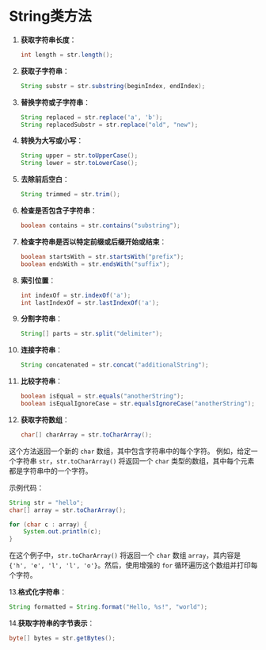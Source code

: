 # String类方法

1. **获取字符串长度**：

   ```java
   int length = str.length();
   ```

2. **获取子字符串**：

   ```java
   String substr = str.substring(beginIndex, endIndex);
   ```

3. **替换字符或子字符串**：

   ```java
   String replaced = str.replace('a', 'b');
   String replacedSubstr = str.replace("old", "new");
   ```

4. **转换为大写或小写**：

   ```java
   String upper = str.toUpperCase();
   String lower = str.toLowerCase();
   ```

5. **去除前后空白**：

   ```java
   String trimmed = str.trim();
   ```

6. **检查是否包含子字符串**：

   ```java
   boolean contains = str.contains("substring");
   ```

7. **检查字符串是否以特定前缀或后缀开始或结束**：

   ```java
   boolean startsWith = str.startsWith("prefix");
   boolean endsWith = str.endsWith("suffix");
   ```

8. **索引位置**：

   ```java
   int indexOf = str.indexOf('a');
   int lastIndexOf = str.lastIndexOf('a');
   ```

9. **分割字符串**：

   ```java
   String[] parts = str.split("delimiter");
   ```

10. **连接字符串**：

    ```java
    String concatenated = str.concat("additionalString");
    ```

11. **比较字符串**：

    ```java
    boolean isEqual = str.equals("anotherString");
    boolean isEqualIgnoreCase = str.equalsIgnoreCase("anotherString");
    ```

12. **获取字符数组**：

    ```java
    char[] charArray = str.toCharArray();
    ```

这个方法返回一个新的 `char` 数组，其中包含字符串中的每个字符。
例如，给定一个字符串 `str`，`str.toCharArray()` 将返回一个 `char` 类型的数组，其中每个元素都是字符串中的一个字符。

示例代码：

```java
String str = "hello";
char[] array = str.toCharArray();

for (char c : array) {
    System.out.println(c);
}
```

在这个例子中，`str.toCharArray()` 将返回一个 `char` 数组 `array`，其内容是 `{'h', 'e', 'l', 'l', 'o'}`。然后，使用增强的 `for` 循环遍历这个数组并打印每个字符。

13.**格式化字符串**：

```java
String formatted = String.format("Hello, %s!", "world");
```

14.**获取字符串的字节表示**：

```java
byte[] bytes = str.getBytes();
```
